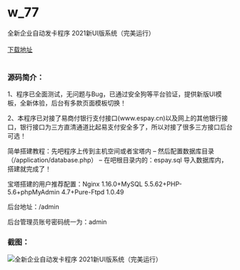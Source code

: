 # w_77
全新企业自动发卡程序 2021新UI版系统（完美运行）
<br/></br>
[下载地址](https://www.uuid2.com/77.html "下载地址")
<br/></br>
<h3>源码简介：</h3>
<p>1、程序已全面测试，无问题与Bug，已通过安全狗等平台验证，提供新版UI模板，全新体验，后台有多款页面模板切换！<p>
<p>2、本程序已对接了易商付银行支付接口(www.espay.cn)以及网上的其他银行接口，银行接口为三方直清通道比起易支付安全多了，所以对接了很多三方接口后台可选！<p>
<p>简单搭建教程：先吧程序上传到主机空间或者宝塔内 – 然后配置数据库目录（/application/database.php） – 在吧根目录内的：espay.sql  导入数据库内，搭建就完成了！<p>
<p>宝塔搭建的用户推荐配置：Nginx 1.16.0+MySQL 5.5.62+PHP-5.6+phpMyAdmin 4.7+Pure-Ftpd 1.0.49<p>
<p>后台地址：/admin<p>
<p>后台管理员账号密码统一为：admin<p>
<h3>截图：</h3>
<img src="https://www.uuid2.com/wp-content/uploads/img/202105/3e1714e754.png" alt="全新企业自动发卡程序 2021新UI版系统（完美运行）">
